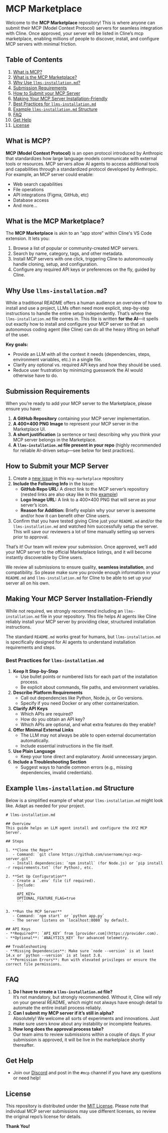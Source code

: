 # MCP Marketplace

Welcome to the **MCP Marketplace** repository! This is where anyone can submit their MCP (Model Context Protocol) servers for seamless integration with Cline. Once approved, your server will be listed in Cline’s mcp marketplace, enabling millions of people to discover, install, and configure MCP servers with minimal friction.

## Table of Contents

1.  [What is MCP?](#what-is-mcp)
2.  [What is the MCP Marketplace?](#what-is-the-mcp-marketplace)
3.  [Why Use `llms-installation.md`?](#why-use-llms-installationmd)
4.  [Submission Requirements](#submission-requirements)
5.  [How to Submit your MCP Server](#how-to-submit-your-mcp-server)
6.  [Making Your MCP Server Installation-Friendly](#making-your-mcp-server-installation-friendly)
7.  [Best Practices for `llms-installation.md`](#best-practices-for-llms-installationmd)
8.  [Example `llms-installation.md` Structure](#example-llms-installationmd-structure)
9.  [FAQ](#faq)
10.  [Get Help](#get-help)
11.  [License](#license)

## What is MCP?

**MCP (Model Context Protocol)** is an open protocol introduced by Anthropic that standardizes how large language models communicate with external tools or resources. MCP servers allow AI agents to access additional tools and capabilities through a standardized protocol developed by Anthropic. For example, an MCP server could enable:

- Web search capabilities 
- File operations
- API integrations (Figma, GitHub, etc)
- Database access
- And more...

## What is the MCP Marketplace?

The **MCP Marketplace** is akin to an “app store” within Cline's VS Code extension. It lets you:

1.  Browse a list of popular or community-created MCP servers.
2.  Search by name, category, tags, and other metadata.
3.  Install MCP servers with one click, triggering Cline to autonomously handle cloning, setup, and configuration.
4.  Configure any required API keys or preferences on the fly, guided by Cline.

## Why Use `llms-installation.md`?

While a traditional README offers a human audience an overview of how to install and use a project, LLMs often need more explicit, step-by-step instructions to handle the entire setup independently. That’s where the `llms-installation.md` file comes in. This file is written **for the AI**—it spells out exactly how to install and configure your MCP server so that an autonomous coding agent (like Cline) can do all the heavy lifting on behalf of the user. 

**Key goals:**

*   Provide an LLM with all the context it needs (dependencies, steps, environment variables, etc.) in a single file.
*   Clarify any optional vs. required API keys and how they should be used.
*   Reduce user frustration by minimizing guesswork the AI would otherwise have to do.

## Submission Requirements

When you’re ready to add your MCP server to the Marketplace, please ensure you have:

1.  **A GitHub Repository** containing your MCP server implementation.
2.  **A 400×400 PNG Image** to represent your MCP server in the Marketplace UI.
3.  **A short justification** (a sentence or two) describing why you think your MCP server belongs in the Marketplace.
4.  **A `llms-installation.md` file present in your repo** (highly recommended for reliable AI-driven setup—see below for best practices).

## How to Submit your MCP Server

1. Create a [new issue](https://github.com/cline/mcp-marketplace/issues/new) in this `mcp-marketplace` repository
2.  **Include the Following Info** in the Issue:
    *   **GitHub Repo URL:** A direct link to the MCP server’s repository (nested links are also okay like in this [example](https://github.com/modelcontextprotocol/servers/tree/main/src/github))
    *   **Logo Image URL:** A link to a 400×400 PNG that will serve as your server’s icon.
    *   **Reason for Addition:** Briefly explain why your server is awesome and/or how it can benefit other Cline users.
3.  Confirm that you have tested giving Cline just your `README.md` and/or the `llms-installation.md` and watched him successfully setup the server. This will save our reviewers a lot of time manually setting up servers prior to approval.

That’s it! Our team will review your submission. Once approved, we’ll add your MCP server to the official Marketplace listings, and it will become instantly discoverable by Cline users.

We review all submissions to ensure quality, **seamless installation**, and compatibility. So please make sure you provide enough information in your `README.md` and `llms-installation.md` for Cline to be able to set up your server all on his own.

## Making Your MCP Server Installation-Friendly

While not required, we strongly recommend including an `llms-installation.md` file in your repository. This file helps AI agents like Cline reliably install your MCP server by providing clear, structured installation instructions.

The standard `README.md` works great for humans, but `llms-installation.md` is specifically designed for AI agents to understand installation requirements and steps.

### Best Practices for `llms-installation.md`

1.  **Keep It Step-by-Step**
    *   Use bullet points or numbered lists for each part of the installation process.
    *   Be explicit about commands, file paths, and environment variables.
2.  **Describe Platform Requirements**
    *   Call out dependencies like Python, Node.js, or Go versions.
    *   Specify if you need Docker or any other containerization.
3.  **Clarify API Keys**
    *   Which APIs are required?
    *   How do you obtain an API key?
    *   Which APIs are optional, and what extra features do they enable?
4.  **Offer Minimal External Links**
    *   The LLM may not always be able to open external documentation automatically.
    *   Include essential instructions in the file itself.
5.  **Use Plain Language**
    *   Keep your tone direct and explanatory. Avoid unnecessary jargon.
6.  **Include a Troubleshooting Section**
    *   Suggest ways to handle common errors (e.g., missing dependencies, invalid credentials).

## Example `llms-installation.md` Structure

Below is a simplified example of what your `llms-installation.md` might look like. Adapt as needed for your project.

```
# llms-installation.md

## Overview
This guide helps an LLM agent install and configure the XYZ MCP Server.

## Steps

1. **Clone the Repo**
   - Command: `git clone https://github.com/username/xyz-mcp-server.git`
   - Install dependencies: `npm install` (for Node.js) or `pip install -r requirements.txt` (for Python), etc.

2. **Set Up Configuration**
   - Create a `.env` file (if required).
   - Include:
     ```
     API_KEY=
     OPTIONAL_FEATURE_FLAG=true
     ```

3. **Run the MCP Server**
   - Command: `npm start` or `python app.py`
   - The server listens on `localhost:8080` by default.

## API Keys
- **Required**: `API_KEY` from [provider.com](https://provider.com).
- **Optional**: `ANALYTICS_KEY` for advanced telemetry.

## Troubleshooting
- **Missing Dependencies**: Make sure `node --version` is at least 14.x or `python --version` is at least 3.8.
- **Permission Errors**: Run with elevated privileges or ensure the correct file permissions.
```

## FAQ

1.  **Do I have to create a `llms-installation.md` file?**  
    It’s not mandatory, but strongly recommended. Without it, Cline will rely on your general README, which might not always have enough detail to automate the entire install process reliably.
2.  **Can I submit my MCP server if it’s still in alpha?**  
    Absolutely! We welcome all sorts of experiments and innovations. Just make sure users know about any instability or incomplete features.
3.  **How long does the approval process take?**  
    Our team aims to review submissions within a couple of days. If your submission is approved, it will be live in the marketplace shortly thereafter.

## Get Help

- Join our [Discord](https://discord.gg/cline) and post in the `#mcp` channel if you have any questions or need help!

## License

This repository is distributed under the [MIT License](LICENSE). Please note that individual MCP server submissions may use different licenses, so review the original repo’s license for details.

**Thank You!**  


